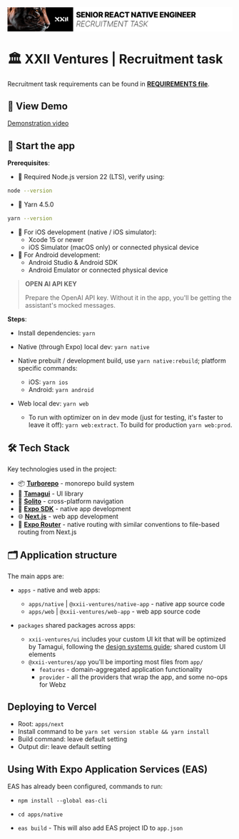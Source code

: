 <div align="center">
  <picture width="572px">
    <source media="(prefers-color-scheme: dark)" srcset="./assets/readme-header-dark.png">
    <source media="(prefers-color-scheme: light)" srcset="./assets/readme-header-light.png">
    <img alt="Shows a black logo in light color mode and a white one in dark color mode." src="./assets/readme-header-light.png">
  </picture>
</div>

# 🏛️ XXII Ventures | Recruitment task

Recruitment task requirements can be found in **[REQUIREMENTS file](./REQUIREMENTS.md)**.

## 🎥 View Demo

[Demonstration video]()

## 🏁 Start the **app**
**Prerequisites**:
- 🦕 Required Node.js version 22 (LTS), verify using:

```bash
node --version
```

- 🧶 Yarn 4.5.0 

```bash
yarn --version
```

- 📱 For iOS development (native / iOS simulator):
  - Xcode 15 or newer
  - iOS Simulator (macOS only) or connected physical device
- 🤖 For Android development:
  - Android Studio & Android SDK
  - Android Emulator or connected physical device

> **OPEN AI API KEY**
>
> Prepare the OpenAI API key. Without it in the app, you'll be getting the assistant's mocked messages.

**Steps**:

- Install dependencies: `yarn`
- Native (through Expo) local dev: `yarn native`
- Native prebuilt / development build, use `yarn native:rebuild`; platform specific commands:
  -  iOS: `yarn ios`
  - Android: `yarn android`

- Web local dev: `yarn web`
  - To run with optimizer on in dev mode (just for testing, it's faster to leave it off): `yarn web:extract`. To build for production `yarn web:prod`.


## 🛠️ Tech Stack

Key technologies used in the project:

- 📦 **[Turborepo](https://turbo.build/)** - monorepo build system
- 🎨 **[Tamagui](https://tamagui.dev)** - UI library
- 🚦 **[Solito](https://solito.dev)** - cross-platform navigation
- 📱 **[Expo SDK](https://expo.dev)** - native app development
- 🌐 **[Next.js](https://nextjs.org)** - web app development
- 🚦 **[Expo Router](https://expo.dev/router)** - native routing with similar conventions to file-based routing from Next.js

## 🗂 Application structure

The main apps are:

- `apps` - native and web apps:
  - `apps/native` | `@xxii-ventures/native-app` - native app source code
  - `apps/web` | `@xxii-ventures/web-app` - web app source code

- `packages` shared packages across apps:
  - `xxii-ventures/ui` includes your custom UI kit that will be optimized by Tamagui, following the [design systems guide](https://tamagui.dev/docs/guides/design-systems); shared custom UI elements
  - `@xxii-ventures/app` you'll be importing most files from `app/`
    - `features` - domain-aggregated application functionality 
    - `provider` - all the providers that wrap the app, and some no-ops for Webz

## Deploying to Vercel

- Root: `apps/next`
- Install command to be `yarn set version stable && yarn install`
- Build command: leave default setting
- Output dir: leave default setting

## Using With Expo Application Services (EAS)

EAS has already been configured, commands to run:

- `npm install --global eas-cli`

- `cd apps/native`

- `eas build` - This will also add EAS project ID to `app.json`



